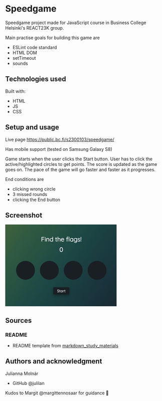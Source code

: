 # Speedgame

Speedgame project made for JavaScript course in Business College Helsinki's REACT23K group.

Main practise goals for building this game are

- ESLint code standard
- HTML DOM
- setTimeout
- sounds

## Technologies used

Built with:

- HTML
- JS
- CSS

## Setup and usage

Live page https://public.bc.fi/s2300103/speedgame/

Has mobile support (tested on Samsung Galaxy S8)

Game starts when the user clicks the Start button. User has to click the active/highlighted circles to get points. The score is updated as the game goes on. The pace of the game will go faster and faster as it progresses.

End conditions are

- clicking wrong circle
- 3 missed rounds
- clicking the End button

## Screenshot

![Screenshot of the speedgame](assets/speedgame_screenshot.jpg)

## Sources

### README

- README template from [markdown_study_materials](https://github.com/margittennosaar/markdown_study_materials/blob/master/README-template.md)

## Authors and acknowledgment

Julianna Molnár

- GitHub @julilan

Kudos to Margit @margittennosaar for guidance 👏
